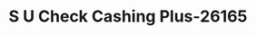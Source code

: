 ---
f_zip-code: 78660
f_state-code: TX
title: S U Check Cashing Plus-26165
f_phone: 512-252-2833
f_city-only: Pflugerville
f_address: 2700 Pecan Street W Pflugerville
f_location-unique-id: '26165'
slug: s-u-check-cashing-plus-26165
updated-on: '2024-05-30T13:46:58.046Z'
created-on: '2024-05-30T13:36:59.803Z'
published-on: '2024-05-30T13:54:32.469Z'
f_city-state: cms/city/pflugerville-tx.md
f_company: cms/company/s-u-check-cashing-plus.md
f_state: cms/state/texas.md
layout: '[payday-loan].html'
tags: payday-loan
---